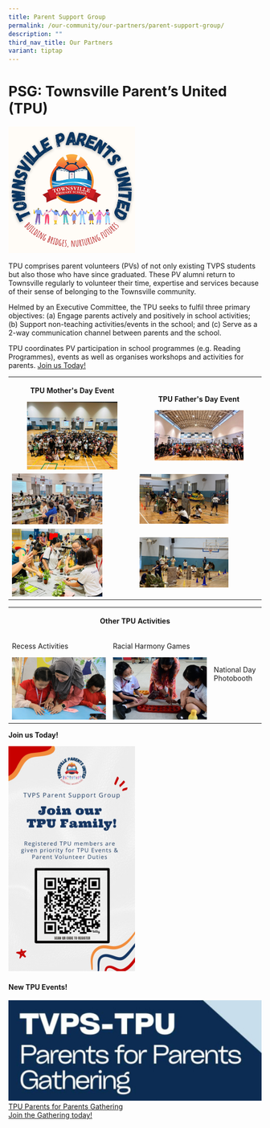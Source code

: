 ```yaml
---
title: Parent Support Group
permalink: /our-community/our-partners/parent-support-group/
description: ""
third_nav_title: Our Partners
variant: tiptap
---
```

<h1>PSG: Townsville Parent’s United (TPU)</h1>
<div class="isomer-image-wrapper">
<img style="width: 50%;" height="auto" width="100%" alt="" src="/images/Parent Support Group/TPU_Logo_2024.jpg">
</div>
<p>TPU comprises parent volunteers (PVs) of not only existing TVPS students
but also those who have since graduated. These PV alumni return to Townsville
regularly to volunteer their time, expertise and services because of their
sense of belonging to the Townsville community.</p>
<p>Helmed by an Executive Committee, the TPU seeks to fulfil three primary
objectives: (a) Engage parents actively and positively in school activities;
(b) Support non-teaching activities/events in the school; and (c) Serve
as a 2-way communication channel between parents and the school.</p>
<p>TPU coordinates PV participation in school programmes (e.g. Reading Programmes),
events as well as organises workshops and activities for parents. <a href="https://docs.google.com/forms/d/e/1FAIpQLSfSQtUJgavMVlKKP8IK4S7bYdaKdMkW41Jv2fOk5HpTPDYb-Q/viewform" rel="noopener nofollow" target="_blank">Join us Today!</a>
</p>
<table style="minWidth: 50px">
<colgroup>
<col>
<col>
</colgroup>
<tbody>
<tr>
<th rowspan="1" colspan="1">
<p>TPU Mother's Day Event</p>
<div class="isomer-image-wrapper">
<img style="width: 75%;" height="auto" width="100%" alt="" src="/images/Parent Support Group/8d8b9aa5_7bf4_4fb8_b386_56129fae9d12.jpg">
</div>
</th>
<th rowspan="1" colspan="1">
<p>TPU Father's Day Event</p>
<div class="isomer-image-wrapper">
<img style="width: 75%;" height="auto" width="100%" alt="" src="/images/Parent Support Group/group.jpg">
</div>
</th>
</tr>
<tr>
<td rowspan="1" colspan="1">
<div class="isomer-image-wrapper">
<img style="width: 75%;" height="auto" width="100%" alt="" src="/images/Parent Support Group/732c38a7_5560_48ed_a18c_7184b4efe367.jpg">
</div>
</td>
<td rowspan="1" colspan="1">
<div class="isomer-image-wrapper">
<img style="width: 75%;" height="auto" width="100%" alt="" src="/images/Parent Support Group/IMG_5634.jpg">
</div>
</td>
</tr>
<tr>
<td rowspan="1" colspan="1">
<div class="isomer-image-wrapper">
<img style="width: 75%;" height="auto" width="100%" alt="" src="/images/Parent Support Group/76c3d8fc_90ee_4014_aebe_11c93c784298.jpg">
</div>
</td>
<td rowspan="1" colspan="1">
<div class="isomer-image-wrapper">
<img style="width: 75%;" height="auto" width="100%" alt="" src="/images/Parent Support Group/IMG_5650.jpg">
</div>
</td>
</tr>
</tbody>
</table>
<table style="minWidth: 75px">
<colgroup>
<col>
<col>
<col>
</colgroup>
<tbody>
<tr>
<th rowspan="1" colspan="3">
<p>Other TPU Activities</p>
</th>
</tr>
<tr>
<td rowspan="1" colspan="1">
<p>Recess Activities</p>
<div class="isomer-image-wrapper">
<img style="width: 100%" height="auto" width="100%" alt="" src="/images/Parent Support Group/NK5_6921.jpg">
</div>
</td>
<td rowspan="1" colspan="1">
<p>Racial Harmony Games</p>
<div class="isomer-image-wrapper">
<img style="width: 100%" height="auto" width="100%" alt="" src="/images/Parent Support Group/DSC_1595.jpg">
</div>
</td>
<td rowspan="1" colspan="1">
<p>National Day Photobooth</p>
<div class="isomer-image-wrapper">
<img style="width: 100%" height="auto" width="100%" alt="" src="/images/Parent Support Group/20240807_101824.jpg">
</div>
</td>
</tr>
</tbody>
</table>
<p><strong>Join us Today!</strong>
</p><a class="isomer-image-wrapper" href="https://docs.google.com/forms/d/e/1FAIpQLSfSQtUJgavMVlKKP8IK4S7bYdaKdMkW41Jv2fOk5HpTPDYb-Q/viewform"><img style="width: 50%;" height="auto" width="100%" alt="" src="/images/Parent Support Group/WhatsApp_Image_2024_11_15_at_10_19_30_AM.jpg"></a>
<h4><strong>New TPU Events!</strong></h4>
<div class="isomer-card-grid"><a rel="noopener noreferrer nofollow" href="https://townsvillepri.moe.edu.sg/tpu-parents-for-parents-gathering/" class="isomer-card"><div class="isomer-card-image"><div class="isomer-image-wrapper"><img style="width: 100%" height="auto" width="100%" alt="TPU Parents for Parents Gathering" src="/images/Parent Support Group/TPU_Parents_for_Parents2_.jpg"></div></div><div class="isomer-card-body"><div class="isomer-card-title">TPU Parents for Parents Gathering</div><div class="isomer-card-link">Join the Gathering today!</div></div></a>
</div>
<p></p>